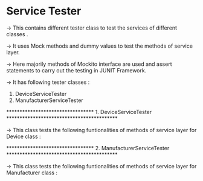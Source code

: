 # Service Tester 

-> This contains different tester class to test the services of different classes .

-> It uses Mock methods and dummy values to test the methods of service layer.

->  Here majorily methods of Mockito interface are used and assert statements to carry out the testing in JUNIT Framework.

-> It has following tester classes : 

1. DeviceServiceTester
2. ManufacturerServiceTester


*********************************  1. DeviceServiceTester  ******************************************

-> This class tests the following funtionalities of methods of service layer for Device class : 





*********************************  2. ManufacturerServiceTester  ******************************************

-> This class tests the following funtionalities of methods of service layer for Manufacturer class : 




